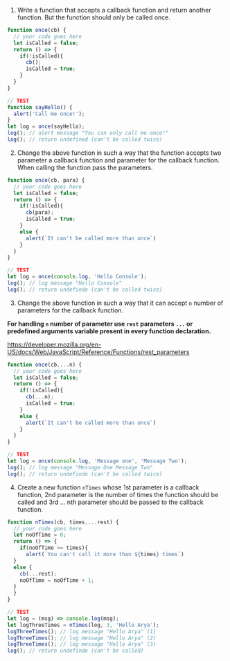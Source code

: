 1. Write a function that accepts a callback function and return another function. But the function should only be called once.

```js
function once(cb) {
  // your code goes here
  let isCalled = false;
  return () => {
    if(!isCalled){
      cb();
      isCalled = true;
    }
  }
}

// TEST
function sayHello() {
  alert('Call me once!');
}
let log = once(sayHello);
log(); // alert message "You can only call me once!"
log(); // return undefined (can't be called twice)
```

2. Change the above function in such a way that the function accepts two parameter a callback function and parameter for the callback function. When calling the function pass the parameters.

```js
function once(cb, para) {
  // your code goes here
  let isCalled = false;
  return () => {
    if(!isCalled){
      cb(para);
      isCalled = true;
    }
    else {
      alert(`It can't be called more than once`)
    }
  }
}

// TEST
let log = once(console.log, 'Hello Console');
log(); // log message "Hello Console"
log(); // return undefinde (can't be called twice)
```

3. Change the above function in such a way that it can accept `n` number of parameters for the callback function.

**For handling `n` number of parameter use `rest` parameters `...` or predefined arguments variable present in every function declaration.**

https://developer.mozilla.org/en-US/docs/Web/JavaScript/Reference/Functions/rest_parameters

```js
function once(cb,...n) {
  // your code goes here
  let isCalled = false;
  return () => {
    if(!isCalled){
      cb(...n);
      isCalled = true;
    }
    else {
      alert(`It can't be called more than once`)
    }
  }
}

// TEST
let log = once(console.log, 'Message one', 'Message Two');
log(); // log message "Message One Message Two"
log(); // return undefinde (can't be called twice)
```

4. Create a new function `nTimes` whose 1st parameter is a callback function, 2nd parameter is the number of times the function should be called and 3rd ... nth parameter should be passed to the callback function.

```js
function nTimes(cb, times,...rest) {
  // your code goes here
  let noOfTime = 0;
  return () => {
    if(noOfTime >= times){
      alert(`You can't call it more than ${times} times`)
  }
  else {
    cb(...rest);
    noOfTime = noOfTime + 1;
  }
  }
}

// TEST
let log = (msg) => console.log(msg);
let logThreeTimes = nTimes(log, 3, 'Hello Arya');
logThreeTimes(); // log message "Hello Arya" (1)
logThreeTimes(); // log message "Hello Arya" (2)
logThreeTimes(); // log message "Hello Arya" (3)
log(); // return undefinde (can't be called)
```
